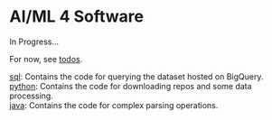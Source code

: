 # AI/ML 4 Software

In Progress...

For now, see [todos](./__todos__).

[sql](./sql): Contains the code for querying the dataset hosted on BigQuery. \
[python](./python): Contains the code for downloading repos and some data processing.\
[java](./java): Contains the code for complex parsing operations.